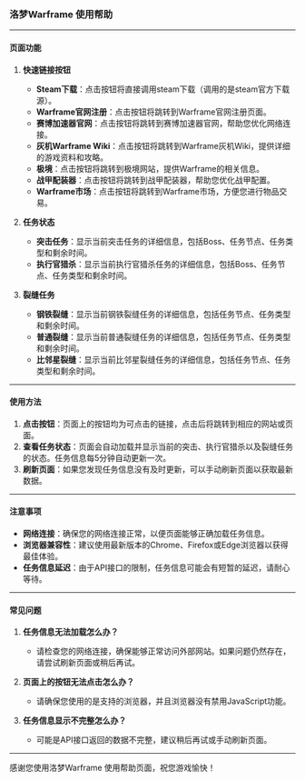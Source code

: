 ### 洛梦Warframe 使用帮助

---

#### **页面功能**

1. **快速链接按钮**
   - **Steam下载**：点击按钮将直接调用steam下载（调用的是steam官方下载源）。
   - **Warframe官网注册**：点击按钮将跳转到Warframe官网注册页面。
   - **赛博加速器官网**：点击按钮将跳转到赛博加速器官网，帮助您优化网络连接。
   - **灰机Warframe Wiki**：点击按钮将跳转到Warframe灰机Wiki，提供详细的游戏资料和攻略。
   - **极境**：点击按钮将跳转到极境网站，提供Warframe的相关信息。
   - **战甲配装器**：点击按钮将跳转到战甲配装器，帮助您优化战甲配置。
   - **Warframe市场**：点击按钮将跳转到Warframe市场，方便您进行物品交易。

2. **任务状态**
   - **突击任务**：显示当前突击任务的详细信息，包括Boss、任务节点、任务类型和剩余时间。
   - **执行官猎杀**：显示当前执行官猎杀任务的详细信息，包括Boss、任务节点、任务类型和剩余时间。

3. **裂缝任务**
   - **钢铁裂缝**：显示当前钢铁裂缝任务的详细信息，包括任务节点、任务类型和剩余时间。
   - **普通裂缝**：显示当前普通裂缝任务的详细信息，包括任务节点、任务类型和剩余时间。
   - **比邻星裂缝**：显示当前比邻星裂缝任务的详细信息，包括任务节点、任务类型和剩余时间。

---

#### **使用方法**

1. **点击按钮**：页面上的按钮均为可点击的链接，点击后将跳转到相应的网站或页面。
2. **查看任务状态**：页面会自动加载并显示当前的突击、执行官猎杀以及裂缝任务的状态。任务信息每5分钟自动更新一次。
3. **刷新页面**：如果您发现任务信息没有及时更新，可以手动刷新页面以获取最新数据。

---

#### **注意事项**

- **网络连接**：确保您的网络连接正常，以便页面能够正确加载任务信息。
- **浏览器兼容性**：建议使用最新版本的Chrome、Firefox或Edge浏览器以获得最佳体验。
- **任务信息延迟**：由于API接口的限制，任务信息可能会有短暂的延迟，请耐心等待。

---

#### **常见问题**

1. **任务信息无法加载怎么办？**
   - 请检查您的网络连接，确保能够正常访问外部网站。如果问题仍然存在，请尝试刷新页面或稍后再试。

2. **页面上的按钮无法点击怎么办？**
   - 请确保您使用的是支持的浏览器，并且浏览器没有禁用JavaScript功能。

3. **任务信息显示不完整怎么办？**
   - 可能是API接口返回的数据不完整，建议稍后再试或手动刷新页面。

---


感谢您使用洛梦Warframe 使用帮助页面，祝您游戏愉快！
